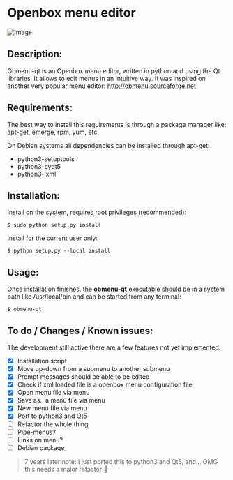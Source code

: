 Openbox menu editor
===================

![Image](../master/doc/snapshot.png?raw=true)

Description:
------------

Obmenu-qt is an Openbox menu editor, written in python and using the Qt libraries. It allows to edit menus
in an intuitive way. It was inspired on another very popular menu editor: http://obmenu.sourceforge.net


Requirements:
-------------

The best way to install this requirements is through a
package manager like: apt-get, emerge, rpm, yum, etc.

On Debian systems all dependencies can be installed through apt-get:

- python3-setuptools
- python3-pyqt5
- python3-lxml


Installation:
-------------

Install on the system, requires root privileges (recommended):

<code>$ sudo python setup.py install</code>

Install for the current user only:

<code>$ python setup.py --local install</code>


Usage:
------

Once installation finishes, the **obmenu-qt** executable should be in a system path like /usr/local/bin
and can be started from any terminal:

<code>$ obmenu-qt</code>


To do / Changes / Known issues:
----------------------

The development still active there are a few features not yet implemented:

- [X] Installation script
- [X] Move up-down from a submenu to another submenu
- [X] Prompt messages should be able to be edited
- [X] Check if xml loaded file is a openbox menu configuration file
- [X] Open menu file via menu
- [X] Save as.. a menu file via menu
- [X] New menu file via menu
- [X] Port to python3 and Qt5
- [ ] Refactor the whole thing.
- [ ] Pipe-menus?
- [ ] Links on menu?
- [ ] Debian package

> 7 years later note: I just ported this to python3 and Qt5, and... OMG this needs a major refactor :poop:



